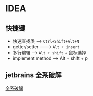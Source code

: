 # IDEA

## 快捷键
* 快速查找类 -->  `Ctrl+Shift+Alt+N`
* getter/setter  ---> `Alt + insert`
* 多行编辑  -->  `Alt + shift` + 鼠标选择
* implement method  --> Alt + shift + p

## jetbrains 全系破解

[全系破解](https://blog.csdn.net/active_it/article/details/80669423)

